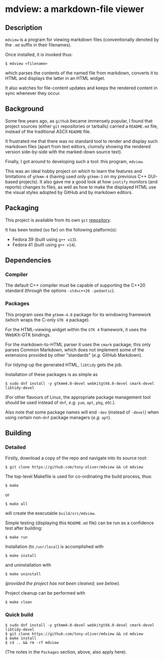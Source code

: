 # mdview: a markdown-file viewer

## Description

`mdview` is a program for viewing markdown files (conventionally denoted by the `.md` suffix in their filenames).

Once installed, it is invoked thus:

```
$ mdview <filename>
```

which parses the contents of the named file from markdown, converts it to HTML and displays the latter in an HTML widget.

It also watches for file-content updates and keeps the rendered content in sync whenever they occur.

## Background

Some few years ago, as `github` became immensely popular, I found that project sources (either `git` repositories or
tarballs) carried a `README.md` file, instead of the traditional ASCII `README` file.

It frustrated me that there was no standard tool to render and display such markdown files (apart from text editors,
clumsily showing the rendered version side-by-side with the marked-down source text).

Finally, I got around to developing such a tool: this program, `mdview`.

This was an ideal hobby project on which to learn the features and limitations of `gtkmm-4`
(having used only `gtkmm-3` on my previoius C++ GUI-based projects).
It also gave me a good look at how `inotify` monitors (and reports) changes to files, as well as
how to make the displayed HTML use the visual styles adopted by GitHub and by markdown editors.

## Packaging

This project is available from its own `git` [repository](https://github.com/tony-oliver/mdview).

It has been tested (so far) on the following platform(s):

* Fedora 39 (built using `g++ v13`).
* Fedora 41 (built using `g++ v14`).

## Dependencies

### Compiler

The default C++ compiler must be capable of supporting the C++20 standard
(through the options ``-std=c++20 -pedantic``).

### Packages

This program uses the `gtkmm-4.0` package for its windowing framework (which wraps the C-only `GTK 4` package). 

For the HTML-viewing widget within the `GTK 4` framework, it uses the WebKit-GTK bindings.

For the markdown-to-HTML parser it uses the `cmark` package; this only parses Common Markdown, which does not
implement some of the extensions provided by other "standards" (*e.g.* GitHub Markdown).

For tidying-up the generated HTML, `libtidy` gets the job.

Installation of these packages is as simple as

```
$ sudo dnf install -y gtkmm4.0-devel webkitgtk6.0-devel cmark-devel libtidy-devel
```

(For other flavours of Linux, the appropriate package management tool should be used
instead of `dnf`, *e.g.* `yum`, `apt`, `pkg`, *etc.*).

Also note that some package names will end `-dev` (instead of `-devel`) when using certain
non-`dnf` package managers (*e.g.* `apt`).

## Building

### Detailed

Firstly, download a copy of the repo and navigate into its source root:

```
$ git clone https://github.com/tony-oliver/mdview && cd mdview
```

The top-level Makefile is used for co-ordinating the build process, thus:

```
$ make
```

or

```
$ make all
```

will create the executable `build/src/mdview`.

Simple testing (displaying this `README.md` file) can be run as a confidence test after building:

```
$ make run
```

Installation (to `/usr/local`) is accomplished with

```
$ make install
```

and uninstallation with

```
$ make uninstall
```

*(provided the project has not been cleaned; see below).*
 
Project cleanup can be performed with

```
$ make clean
```

### Quick build

```
$ sudo dnf install -y gtkmm4.0-devel webkitgtk6.0-devel cmark-devel libtidy-devel
$ git clone https://github.com/tony-oliver/mdview && cd mdview
$ make install
$ cd .. && rm -rf mdview
```

(The notes in the `Packages` section, above, also apply here).
